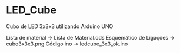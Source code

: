 # LED_Cube
Cubo de LED 3x3x3 utilizando Arduino UNO 

Lista de material -> Lista de Material.ods
Esquemático de Ligações -> cubo3x3x3.png
Código ino -> ledcube_3x3_ok.ino
